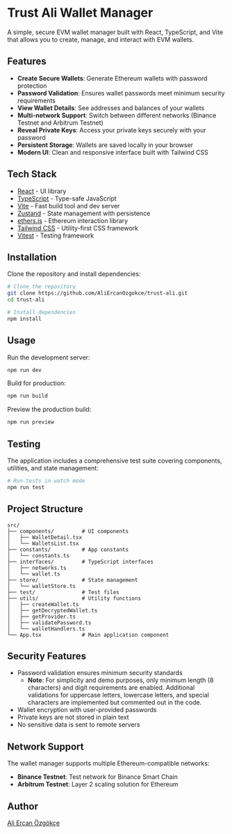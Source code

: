 # Trust Ali Wallet Manager

A simple, secure EVM wallet manager built with React, TypeScript, and Vite that allows you to create, manage, and interact with EVM wallets.


## Features

- **Create Secure Wallets**: Generate Ethereum wallets with password protection
- **Password Validation**: Ensures wallet passwords meet minimum security requirements
- **View Wallet Details**: See addresses and balances of your wallets
- **Multi-network Support**: Switch between different networks (Binance Testnet and Arbitrum Testnet)
- **Reveal Private Keys**: Access your private keys securely with your password
- **Persistent Storage**: Wallets are saved locally in your browser
- **Modern UI**: Clean and responsive interface built with Tailwind CSS

## Tech Stack

- [React](https://react.dev/) - UI library
- [TypeScript](https://www.typescriptlang.org/) - Type-safe JavaScript
- [Vite](https://vitejs.dev/) - Fast build tool and dev server
- [Zustand](https://zustand-demo.pmnd.rs/) - State management with persistence
- [ethers.js](https://docs.ethers.org/v6/) - Ethereum interaction library
- [Tailwind CSS](https://tailwindcss.com/) - Utility-first CSS framework
- [Vitest](https://vitest.dev/) - Testing framework

## Installation

Clone the repository and install dependencies:

```bash
# Clone the repository
git clone https://github.com/AliErcanOzgokce/trust-ali.git
cd trust-ali

# Install dependencies
npm install
```

## Usage

Run the development server:

```bash
npm run dev
```

Build for production:

```bash
npm run build
```

Preview the production build:

```bash
npm run preview
```

## Testing

The application includes a comprehensive test suite covering components, utilities, and state management:

```bash
# Run tests in watch mode
npm run test

```
## Project Structure

```
src/
├── components/         # UI components 
│   ├── WalletDetail.tsx
│   └── WalletsList.tsx
├── constants/          # App constants
│   └── constants.ts
├── interfaces/         # TypeScript interfaces
│   ├── networks.ts
│   └── wallet.ts
├── store/              # State management
│   └── walletStore.ts
├── test/               # Test files
├── utils/              # Utility functions
│   ├── createWallet.ts
│   ├── getDecryptedWallet.ts
│   ├── getProvider.ts
│   ├── validatePassword.ts
│   └── walletHandlers.ts
└── App.tsx             # Main application component
```

## Security Features

- Password validation ensures minimum security standards
  - **Note**: For simplicity and demo purposes, only minimum length (8 characters) and digit requirements are enabled. Additional validations for uppercase letters, lowercase letters, and special characters are implemented but commented out in the code.
- Wallet encryption with user-provided passwords
- Private keys are not stored in plain text
- No sensitive data is sent to remote servers

## Network Support

The wallet manager supports multiple Ethereum-compatible networks:

- **Binance Testnet**: Test network for Binance Smart Chain
- **Arbitrum Testnet**: Layer 2 scaling solution for Ethereum


## Author

[Ali Ercan Özgökçe](https://github.com/AliErcanOzgokce)
